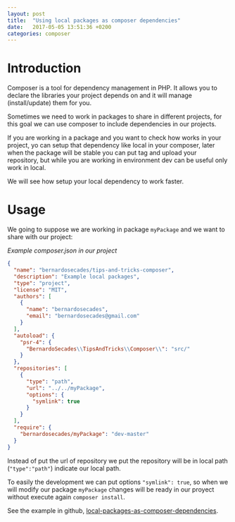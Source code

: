 ```yaml
---
layout: post
title:  "Using local packages as composer dependencies"
date:   2017-05-05 13:51:36 +0200
categories: composer
---
```


# Introduction

Composer is a tool for dependency management in PHP. It allows you to declare the libraries your project
depends on and it will manage (install/update) them for you.

Sometimes we need to work in packages to share in different projects, for this goal we can use composer to
include dependencies in our projects.

If you are working in a package and you want to check how works in your project, yo can setup that dependency like local
in your composer, later when the package will be stable you can put tag and upload your repository, but while you are
working in environment dev can be useful only work in local.

We will see how setup your local dependency to work faster.

# Usage

We going to suppose we are working in package `myPackage` and we want to share with our project:

*Example composer.json in our project*
```json
{
  "name": "bernardosecades/tips-and-tricks-composer",
  "description": "Example local packages",
  "type": "project",
  "license": "MIT",
  "authors": [
    {
      "name": "bernardosecades",
      "email": "bernardosecades@gmail.com"
    }
  ],
  "autoload": {
    "psr-4": {
      "BernardoSecades\\TipsAndTricks\\Composer\\": "src/"
    }
  },
  "repositories": [
    {
      "type": "path",
      "url": "../../myPackage",
      "options": {
        "symlink": true
      }
    }
  ],
  "require": {
    "bernardosecades/myPackage": "dev-master"
  }
}
```

Instead of put the url of repository we put the repository will be in local path (`"type":"path"`) indicate
our local path.

To easily the development we can put options `"symlink": true`, so when we will modify our package `myPackage`
changes will be ready in our proyect without execute again `composer install`.

See the example in github, [local-packages-as-composer-dependencies](https://github.com/bernardosecades/tips-and-tricks/tree/master/composer).



